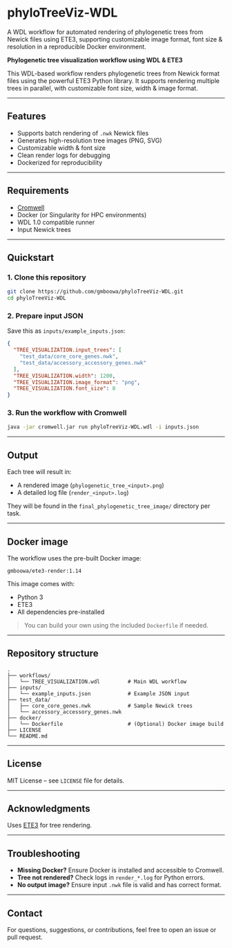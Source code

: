 # phyloTreeViz-WDL
A WDL workflow for automated rendering of phylogenetic trees from Newick files using ETE3, supporting customizable image format, font size & resolution in a reproducible Docker environment.


**Phylogenetic tree visualization workflow using WDL & ETE3**

This WDL-based workflow renders phylogenetic trees from Newick format files using the powerful ETE3 Python library. It supports rendering multiple trees in parallel, with customizable font size, width & image format.

---

## Features

- Supports batch rendering of `.nwk` Newick files
- Generates high-resolution tree images (PNG, SVG)
- Customizable width & font size
- Clean render logs for debugging
- Dockerized for reproducibility

---

## Requirements

- [Cromwell](https://github.com/broadinstitute/cromwell)
- Docker (or Singularity for HPC environments)
- WDL 1.0 compatible runner
- Input Newick trees

---

## Quickstart

### 1. Clone this repository

```bash
git clone https://github.com/gmboowa/phyloTreeViz-WDL.git
cd phyloTreeViz-WDL
```

### 2. Prepare input JSON

Save this as `inputs/example_inputs.json`:

```json
{
  "TREE_VISUALIZATION.input_trees": [
    "test_data/core_core_genes.nwk",
    "test_data/accessory_accessory_genes.nwk"
  ],
  "TREE_VISUALIZATION.width": 1200,
  "TREE_VISUALIZATION.image_format": "png",
  "TREE_VISUALIZATION.font_size": 8
}
```

### 3. Run the workflow with Cromwell

```bash
java -jar cromwell.jar run phyloTreeViz-WDL.wdl -i inputs.json
```

---

## Output

Each tree will result in:
- A rendered image (`phylogenetic_tree_<input>.png`)
- A detailed log file (`render_<input>.log`)

They will be found in the `final_phylogenetic_tree_image/` directory per task.

---

## Docker image

The workflow uses the pre-built Docker image:
```
gmboowa/ete3-render:1.14
```

This image comes with:
- Python 3
- ETE3
- All dependencies pre-installed

> You can build your own using the included `Dockerfile` if needed.

---

## Repository structure

```
.
├── workflows/
│   └── TREE_VISUALIZATION.wdl         # Main WDL workflow
├── inputs/
│   └── example_inputs.json            # Example JSON input
├── test_data/
│   ├── core_core_genes.nwk            # Sample Newick trees
│   └── accessory_accessory_genes.nwk
├── docker/
│   └── Dockerfile                     # (Optional) Docker image build
├── LICENSE
└── README.md
```

---

## License

MIT License – see `LICENSE` file for details.

---

## Acknowledgments


Uses [ETE3](http://etetoolkit.org/) for tree rendering.

---

## Troubleshooting

- **Missing Docker?** Ensure Docker is installed and accessible to Cromwell.
- **Tree not rendered?** Check logs in `render_*.log` for Python errors.
- **No output image?** Ensure input `.nwk` file is valid and has correct format.

---

## Contact

For questions, suggestions, or contributions, feel free to open an issue or pull request.

